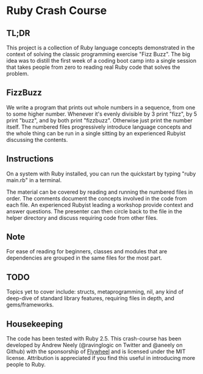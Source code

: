 # Ruby Crash Course

## TL;DR
This project is a collection of Ruby language concepts demonstrated in the context of solving the classic programming exercise "Fizz Buzz". The big idea was to distill the first week of a coding boot camp into a single session that takes people from zero to reading real Ruby code that solves the problem.

## FizzBuzz
We write a program that prints out whole numbers in a sequence, from one to some higher number. Whenever it's evenly divisible by 3 print "fizz", by 5 print "buzz", and by both print "fizzbuzz". Otherwise just print the number itself. The numbered files progressively introduce language concepts and the whole thing can be run in a single sitting by an experienced Rubyist discussing the contents.

## Instructions
On a system with Ruby installed, you can run the quickstart by typing "ruby main.rb" in a terminal.

The material can be covered by reading and running the numbered files in order. The comments document the concepts involved in the code from each file. An experienced Rubyist leading a workshop provide context and answer questions. The presenter can then circle back to the file in the helper directory and discuss requiring code from other files.

## Note
For ease of reading for beginners, classes and modules that are dependencies are grouped in the same files for the most part.

## TODO
Topics yet to cover include: structs, metaprogramming, nil, any kind of deep-dive of standard library features, requiring files in depth, and gems/frameworks. 

## Housekeeping
The code has been tested with Ruby 2.5. This crash-course has been developed by Andrew Neely (@ravinglogic on Twitter and @aneely on Github) with the sponsorship of [Flywheel](getflywheel.com) and is licensed under the MIT license. Attribution is appreciated if you find this useful in introducing more people to Ruby.
